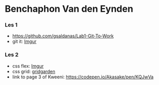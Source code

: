 # Benchaphon Van den Eynden


### Les 1

  - https://github.com/gsaldanas/Lab1-Git-To-Work 
  - git it: 
  [Imgur](https://i.imgur.com/nHvXkWR.png)

### Les 2

  - css flex: 
  [Imgur](https://i.imgur.com/hwWLj40.png)
  - css grid: 
  [gridgarden](https://i.imgur.com/pXBNoqt.png)
  - link to page 3 of Kweeni: https://codepen.io/Akasake/pen/KQJwVa